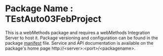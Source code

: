 # Package Name : TEstAuto03FebProject
This is a webMethods package and requires a webMethods Integration Server to host it. Package versioning and configuration can be found in the package [manifest](./TEstAuto03FebProject/manifest.v3) file. Service and API documentation is available on the package's home page http://&lt;server&gt;:&lt;port&gt;/&lt;packagename>.